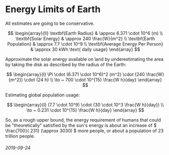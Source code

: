 Energy Limits of Earth
===

All estimates are going to be conservative.

$$
\begin{array}{ll}
\textbf{Earth Radius} & \approx 6.371 \cdot 10^6 (m) \\
\textbf{Solar Energy} & \approx 240 \frac{W}{m^2} \\
\textbf{Earth Population} & \approx 7.7 \cdot 10^9 \\
\textbf{Average Energy Per Person} & \approx 30 kWh \text{ daily usage}
\end{array}
$$

Approximate the solar energy available on land by underestimating the area
by taking the disk as described by the radius of the Earth:

$$
\begin{array}{l}
\Pi \cdot (6.371 \cdot 10^6)^2 (m^2) \cdot (240 \frac{W}{m^2}) \cdot (24 h) \\
\to ~ 700 \cdot 10^{15} \frac{W h}{day}
\end{array}
$$

Estimating global population usage:

$$
\begin{array}{l}
(7.7 \cdot 10^9) \cdot (30 \cdot 10^3 \frac{W h}{day}) \\
\to ~ 0.231 \cdot 10^{15} \frac{W h}{day}
\end{array}
$$

So, as a rough upper bound, the energy requirement of
humans that could be "theoretically" satisfied by the sun's energy
is about an increase of
$ \frac{700}{.231} (\approx 3030) $ more people,
or about a population of 23 trillion people.

###### 2019-09-24
